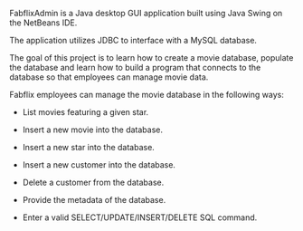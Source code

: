FabflixAdmin is a Java desktop GUI application built using Java Swing on the NetBeans IDE.

The application utilizes JDBC to interface with a MySQL database.

The goal of this project is to learn how to create a movie database, populate the database and learn how to build a program that connects to the database so that employees can manage movie data.

Fabflix employees can manage the movie database in the following ways:

- List movies featuring a given star.

- Insert a new movie into the database.

- Insert a new star into the database.

- Insert a new customer into the database.

- Delete a customer from the database.

- Provide the metadata of the database.

- Enter a valid SELECT/UPDATE/INSERT/DELETE SQL command.